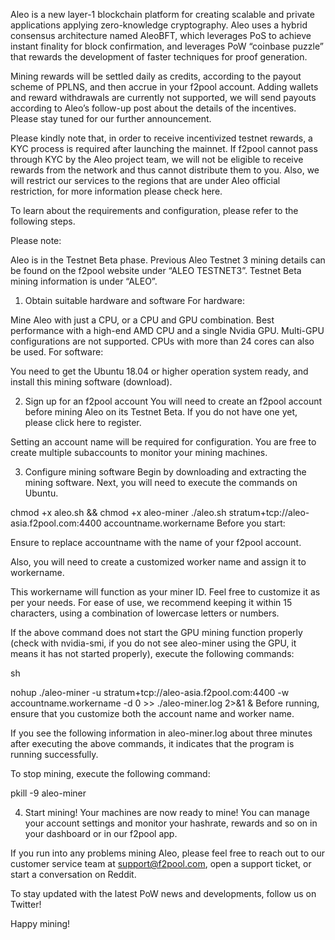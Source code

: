Aleo is a new layer-1 blockchain platform for creating scalable and private applications applying zero-knowledge cryptography. Aleo uses a hybrid consensus architecture named AleoBFT, which leverages PoS to achieve instant finality for block confirmation, and leverages PoW “coinbase puzzle” that rewards the development of faster techniques for proof generation.

Mining rewards will be settled daily as credits, according to the payout scheme of PPLNS, and then accrue in your f2pool account. Adding wallets and reward withdrawals are currently not supported, we will send payouts according to Aleo’s follow-up post about the details of the incentives. Please stay tuned for our further announcement.

Please kindly note that, in order to receive incentivized testnet rewards, a KYC process is required after launching the mainnet. If f2pool cannot pass through KYC by the Aleo project team, we will not be eligible to receive rewards from the network and thus cannot distribute them to you. Also, we will restrict our services to the regions that are under Aleo official restriction, for more information please check here.

To learn about the requirements and configuration, please refer to the following steps.

Please note:

Aleo is in the Testnet Beta phase. Previous Aleo Testnet 3 mining details can be found on the f2pool website under “ALEO TESTNET3”. Testnet Beta mining information is under “ALEO”.

1. Obtain suitable hardware and software
For hardware:

Mine Aleo with just a CPU, or a CPU and GPU combination.
Best performance with a high-end AMD CPU and a single Nvidia GPU.
Multi-GPU configurations are not supported.
CPUs with more than 24 cores can also be used.
For software:

You need to get the Ubuntu 18.04 or higher operation system ready, and install this mining software (download).

2. Sign up for an f2pool account
You will need to create an f2pool account before mining Aleo on its Testnet Beta. If you do not have one yet, please click here to register.

Setting an account name will be required for configuration. You are free to create multiple subaccounts to monitor your mining machines.

3. Configure mining software
Begin by downloading and extracting the mining software. Next, you will need to execute the commands on Ubuntu.

chmod +x aleo.sh && chmod +x aleo-miner
./aleo.sh stratum+tcp://aleo-asia.f2pool.com:4400 accountname.workername
Before you start:

Ensure to replace accountname with the name of your f2pool account.

Also, you will need to create a customized worker name and assign it to workername.

This workername will function as your miner ID. Feel free to customize it as per your needs. For ease of use, we recommend keeping it within 15 characters, using a combination of lowercase letters or numbers.

If the above command does not start the GPU mining function properly (check with nvidia-smi, if you do not see aleo-miner using the GPU, it means it has not started properly), execute the following commands:

sh

nohup ./aleo-miner -u stratum+tcp://aleo-asia.f2pool.com:4400 -w accountname.workername -d 0 >> ./aleo-miner.log 2>&1 &
Before running, ensure that you customize both the account name and worker name.

If you see the following information in aleo-miner.log about three minutes after executing the above commands, it indicates that the program is running successfully.



To stop mining, execute the following command:

pkill -9 aleo-miner
 
4. Start mining!
Your machines are now ready to mine! You can manage your account settings and monitor your hashrate, rewards and so on in your dashboard or in our f2pool app.

If you run into any problems mining Aleo, please feel free to reach out to our customer service team at support@f2pool.com, open a support ticket, or start a conversation on Reddit.

To stay updated with the latest PoW news and developments, follow us on Twitter!

Happy mining!
